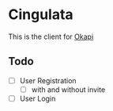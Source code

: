 # Cingulata
This is the client for [Okapi](https://github.com/ffamilyfriendly/okapi)

## Todo
- [ ] User Registration
  - [ ] with and without invite
- [ ] User Login